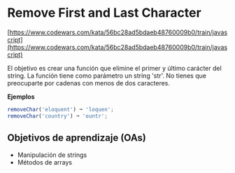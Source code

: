 # Remove First and Last Character

[https://www.codewars.com/kata/56bc28ad5bdaeb48760009b0/train/javascript](https://www.codewars.com/kata/56bc28ad5bdaeb48760009b0/train/javascript)

El objetivo es crear una función que elimine el primer y último carácter del string.
La función tiene como parámetro un string 'str'. No tienes que preocuparte por
cadenas con menos de dos caracteres.

__Ejemplos__

```js
removeChar('eloquent') ➞ 'loquen';
removeChar('country') ➞ 'ountr';
```

## Objetivos de aprendizaje (OAs)

- Manipulación de strings
- Métodos de arrays
